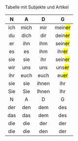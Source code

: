 Tabelle mit Subjekte und Artikel

| N   | A    | D     | G                   |
|:---:|:----:|:-----:|:-------------------:|
| ich | mich | mir   | mein<mark>er</mark> |
| du  | dich | dir   | dein<mark>er</mark> |
| er  | ihn  | ihm   | sein<mark>er</mark> |
| es  | es   | ihm   | ihr<mark>er</mark>  |
| sie | sie  | ihr   | sein<mark>er</mark> |
| wir | uns  | uns   | uns<mark>er</mark>  |
| ihr | euch | euch  | eu<mark>er</mark>   |
| sie | sie  | ihnen | ihr                 |
| Sie | Sie  | Ihnen | Ihr                 |
| N   | A    | D     | G                   |
| der | den  | dem   | des                 |
| das | das  | dem   | des                 |
| die | die  | der   | der                 |
| die | die  | den   | der                 |
